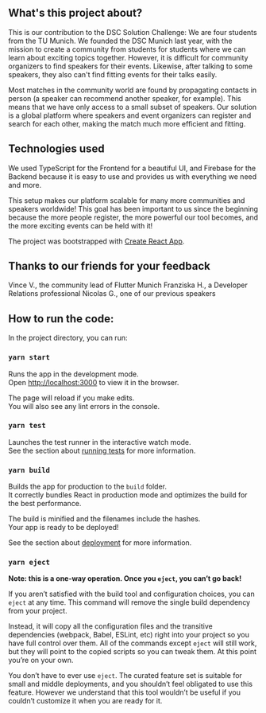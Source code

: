 ## What's this project about?
This is our contribution to the DSC Solution Challenge: We are four students from the TU Munich. We founded the DSC Munich last year, with the mission to create a community from students for students where we can learn about exciting topics together. However, it is difficult for community organizers to find speakers for their events. Likewise, after talking to some speakers, they also can't find fitting events for their talks easily. 

Most matches in the community world are found by propagating contacts in person (a speaker can recommend another speaker, for example). This means that we have only access to a small subset of speakers. Our solution is a global platform where speakers and event organizers can register and search for each other, making the match much more efficient and fitting. 

## Technologies used
We used TypeScript for the Frontend for a beautiful UI, and Firebase for the Backend because it is easy to use and provides us with everything we need and more. 

This setup makes our platform scalable for many more communities and speakers worldwide! This goal has been important to us since the beginning because the more people register, the more powerful our tool becomes, and the more exciting events can be held with it!

The project was bootstrapped with [Create React App](https://github.com/facebook/create-react-app).

## Thanks to our friends for your feedback
Vince V., the community lead of Flutter Munich
Franziska H., a Developer Relations professional
Nicolas G., one of our previous speakers

## How to run the code:
In the project directory, you can run:

### `yarn start`

Runs the app in the development mode.<br />
Open [http://localhost:3000](http://localhost:3000) to view it in the browser.

The page will reload if you make edits.<br />
You will also see any lint errors in the console.

### `yarn test`

Launches the test runner in the interactive watch mode.<br />
See the section about [running tests](https://facebook.github.io/create-react-app/docs/running-tests) for more information.

### `yarn build`

Builds the app for production to the `build` folder.<br />
It correctly bundles React in production mode and optimizes the build for the best performance.

The build is minified and the filenames include the hashes.<br />
Your app is ready to be deployed!

See the section about [deployment](https://facebook.github.io/create-react-app/docs/deployment) for more information.

### `yarn eject`

**Note: this is a one-way operation. Once you `eject`, you can’t go back!**

If you aren’t satisfied with the build tool and configuration choices, you can `eject` at any time. This command will remove the single build dependency from your project.

Instead, it will copy all the configuration files and the transitive dependencies (webpack, Babel, ESLint, etc) right into your project so you have full control over them. All of the commands except `eject` will still work, but they will point to the copied scripts so you can tweak them. At this point you’re on your own.

You don’t have to ever use `eject`. The curated feature set is suitable for small and middle deployments, and you shouldn’t feel obligated to use this feature. However we understand that this tool wouldn’t be useful if you couldn’t customize it when you are ready for it.
